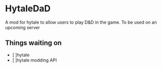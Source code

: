 # HytaleDaD

A mod for hytale to allow users to play D&amp;D in the game. To be used on an upcoming server

## Things waiting on

 - [ ]hytale
 - [ ]hytale modding API
